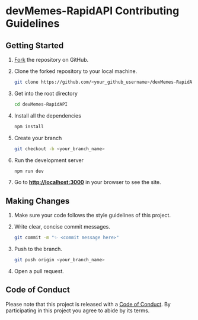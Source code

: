 # devMemes-RapidAPI Contributing Guidelines

## Getting Started

1. [Fork](https://github.com/JuanPabloDiaz/devMemes-RapidAPI/fork) the repository on GitHub.
2. Clone the forked repository to your local machine.

   ```sh
   git clone https://github.com/<your_github_username>/devMemes-RapidAPI.git
   ```

3. Get into the root directory

   ```sh
   cd devMemes-RapidAPI
   ```

4. Install all the dependencies

   ```sh
   npm install
   ```

5. Create your branch

   ```sh
   git checkout -b <your_branch_name>
   ```

6. Run the development server

   ```sh
   npm run dev
   ```

7. Go to [**http://localhost:3000**](http://localhost:3000) in your browser to see the site.

## Making Changes

1. Make sure your code follows the style guidelines of this project.
2. Write clear, concise commit messages.

   ```bash
   git commit -m "✨ <commit message here>"
   ```

3. Push to the branch.

   ```bash
   git push origin <your_branch_name>
   ```

4. Open a pull request.

## Code of Conduct

Please note that this project is released with a [Code of Conduct](CODE_OF_CONDUCT.md). By participating in this project you agree to abide by its terms.
